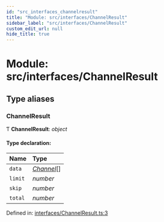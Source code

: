```yaml
---
id: "src_interfaces_channelresult"
title: "Module: src/interfaces/ChannelResult"
sidebar_label: "src/interfaces/ChannelResult"
custom_edit_url: null
hide_title: true
---
```


# Module: src/interfaces/ChannelResult

## Type aliases

### ChannelResult

Ƭ **ChannelResult**: *object*

#### Type declaration:

Name | Type |
:------ | :------ |
`data` | [*Channel*](src_interfaces_channel.md#channel)[] |
`limit` | *number* |
`skip` | *number* |
`total` | *number* |

Defined in: [interfaces/ChannelResult.ts:3](https://github.com/xr3ngine/xr3ngine/blob/a16a45d7e/packages/common/src/interfaces/ChannelResult.ts#L3)
